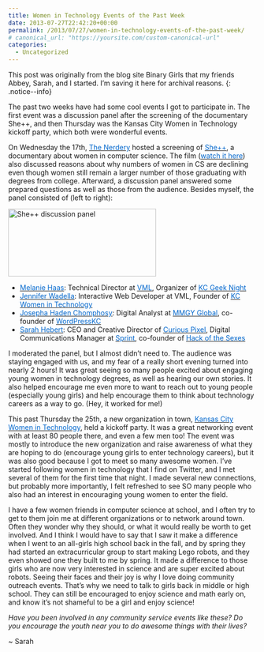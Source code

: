 ```yaml
---
title: Women in Technology Events of the Past Week
date: 2013-07-27T22:42:20+00:00
permalink: /2013/07/27/women-in-technology-events-of-the-past-week/
# canonical_url: "https://yoursite.com/custom-canonical-url"
categories:
  - Uncategorized
---
```


This post was originally from the blog site Binary Girls that my friends Abbey, Sarah, and I started. I’m saving it here for archival reasons.
{: .notice--info}

The past two weeks have had some cool events I got to participate in. The first event was a discussion panel after the screening of the documentary She++, and then Thursday was the Kansas City Women in Technology kickoff party, which both were wonderful events.<!--more-->

On Wednesday the 17th, <a href="http://www.nerdery.com/" target="_blank" rel="noopener noreferrer"><u><span style="color: #0066cc;">The Nerdery</span></u></a> hosted a screening of <a href="http://www.sheplusplus.com/" target="_blank" rel="noopener noreferrer"><u><span style="color: #0066cc;">She++</span></u></a>, a documentary about women in computer science. The film (<a href="http://vimeo.com/63877454" target="_blank" rel="noopener noreferrer"><u><span style="color: #0066cc;">watch it here</span></u></a>) also discussed reasons about why numbers of women in CS are declining even though women still remain a larger number of those graduating with degrees from college. Afterward, a discussion panel answered some prepared questions as well as those from the audience. Besides myself, the panel consisted of (left to right):

<img class="aligncenter wp-image-351 size-full" src="/assets/images/sheplusplus_panel-300x137.jpg" alt="She++ discussion panel" width="300" height="137" /> 

<p style="text-align: center;">
  <ul>
    <li>
      <a href="https://twitter.com/mel_haas" target="_blank" rel="noopener noreferrer"><u><span style="color: #0066cc;">Melanie Haas</span></u></a>: Technical Director at <a href="http://www.vml.com/" target="_blank" rel="noopener noreferrer"><u><span style="color: #0066cc;">VML</span></u></a>, Organizer of <a href="http://www.meetup.com/kcgeeknight/" target="_blank" rel="noopener noreferrer"><u><span style="color: #0066cc;">KC Geek Night</span></u></a>
    </li>
    <li>
      <a href="https://twitter.com/likeOMGitsFEDAY" target="_blank" rel="noopener noreferrer"><u><span style="color: #0066cc;">Jennifer Wadella</span></u></a>: Interactive Web Developer at VML, Founder of <a href="http://kcwomenintech.org/" target="_blank" rel="noopener noreferrer"><u><span style="color: #0066cc;">KC Women in Technology</span></u></a>
    </li>
    <li>
      <a href="https://twitter.com/mel_haas" target="_blank" rel="noopener noreferrer"><u><span style="color: #0066cc;">Josepha Haden Chomphosy</span></u></a>: Digital Analyst at <a href="http://www.mmgyglobal.com/" target="_blank" rel="noopener noreferrer"><u><span style="color: #0066cc;">MMGY Global</span></u></a>, co-founder of <a href="http://www.meetup.com/wordpresskc/" target="_blank" rel="noopener noreferrer"><u><span style="color: #0066cc;">WordPressKC</span></u></a>
    </li>
    <li>
      <a href="https://twitter.com/JosephaHaden" target="_blank" rel="noopener noreferrer"><u><span style="color: #0066cc;">Sarah Hebert</span></u></a>: CEO and Creative Director of <a href="http://www.curiouspixel.com/" target="_blank" rel="noopener noreferrer"><u><span style="color: #0066cc;">Curious Pixel</span></u></a>, Digital Communications Manager at <a href="http://newsroom.sprint.com/about-us/?ECID=vanity:about" target="_blank" rel="noopener noreferrer"><u><span style="color: #0066cc;">Sprint</span></u></a>, co-founder of <a href="http://hackofthesexes.org/" target="_blank" rel="noopener noreferrer"><u><span style="color: #0066cc;">Hack of the Sexes</span></u></a>
    </li>
  </ul>
  
  <p>
    I moderated the panel, but I almost didn&#8217;t need to. The audience was staying engaged with us, and my fear of a really short evening turned into nearly 2 hours! It was great seeing so many people excited about engaging young women in technology degrees, as well as hearing our own stories. It also helped encourage me even more to want to reach out to young people (especially young girls) and help encourage them to think about technology careers as a way to go. (Hey, it worked for me!)
  </p>
  
  <p>
    This past Thursday the 25th, a new organization in town, <a href="http://kcwomenintech.org/" target="_blank" rel="noopener noreferrer"><u><span style="color: #0066cc;">Kansas City Women in Technology</span></u></a>, held a kickoff party. It was a great networking event with at least 80 people there, and even a few men too! The event was mostly to introduce the new organization and raise awareness of what they are hoping to do (encourage young girls to enter technology careers), but it was also good because I got to meet so many awesome women. I&#8217;ve started following women in technology that I find on Twitter, and I met several of them for the first time that night. I made several new connections, but probably more importantly, I felt refreshed to see SO many people who also had an interest in encouraging young women to enter the field.
  </p>
  
  <p>
    I have a few women friends in computer science at school, and I often try to get to them join me at different organizations or to network around town. Often they wonder why they should, or what it would really be worth to get involved. And I think I would have to say that I saw it make a difference when I went to an all-girls high school back in the fall, and by spring they had started an extracurricular group to start making Lego robots, and they even showed one they built to me by spring. It made a difference to those girls who are now very interested in science and are super excited about robots. Seeing their faces and their joy is why I love doing community outreach events. That&#8217;s why we need to talk to girls back in middle or high school. They can still be encouraged to enjoy science and math early on, and know it&#8217;s not shameful to be a girl and enjoy science!
  </p>
  
  <p>
    <em>Have you been involved in any community service events like these? Do you encourage the youth near you to do awesome things with their lives?</em>
  </p>
  
  <p>
    ~ Sarah
  </p>